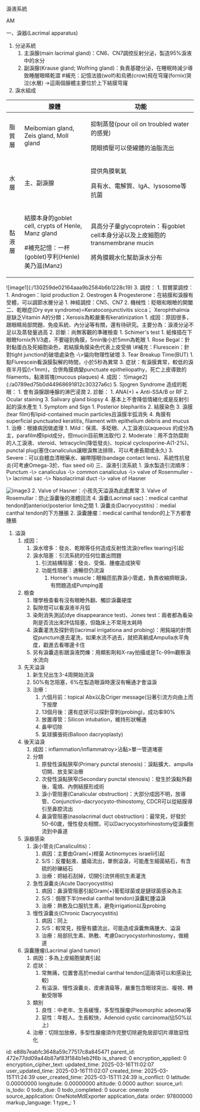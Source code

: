 淚液系統

AM

一、淚器(Lacrimal apparatus)
1.  分泌系統
    1.  主淚腺(main lacrimal gland)：CN6、CN7調控反射分泌，製造95%淚液中的水分
    2.  副淚腺(Krause gland; Wolfring gland)：負責基礎分泌，在睡眠時減少導致睡醒眼睛乾澀
\#補充：記憶法狼(wolf)和烏鴉(crow)飛在穹窿(fornix)哭泣(水層) -\>這兩個腺體主要位於上下結膜穹窿
2.  淚水組成
<table>
<colgroup>
<col style="width: 8%" />
<col style="width: 35%" />
<col style="width: 56%" />
</colgroup>
<thead>
<tr class="header">
<th></th>
<th>腺體</th>
<th>功能</th>
</tr>
</thead>
<tbody>
<tr class="odd">
<td>脂質層</td>
<td>Meibomian gland, Zeis gland, Moll gland</td>
<td><p>抑制蒸發(pour oil on troubled water的感覺)</p>
<p>閉眼擠壓可以使線體的油脂流出</p></td>
</tr>
<tr class="even">
<td>水層</td>
<td>主、副淚腺</td>
<td><p>提供角膜氧氣</p>
<p>具有水、電解質、IgA、lysosome等抗菌</p></td>
</tr>
<tr class="odd">
<td>黏液層</td>
<td><p>結膜本身的goblet cell, crypts of Henle, Manz gland</p>
<p>#補充記憶：一杯(goblet)亨利(Henle)美乃滋(Manz)</p></td>
<td><p>具高分子量glycoprotein：有goblet cell本身分泌以及上皮細胞的transmembrane mucin</p>
<p>將角膜親水化幫助淚水分布</p></td>
</tr>
</tbody>
</table>
![image1](:/130259de02164aaa9b2584b6b1228c19)
3.  調控：
    1.  賀爾蒙調控：
        1.  Androgen：lipid production
        2.  Oestrogen & Progesterone：在結膜和淚腺有受體，可以調節水層分泌
    1.  神經調控：CN5、CN7
    2.  機械性：眨眼和眼瞼的開闔
二、乾眼症(Dry eye syndrome)=Keratoconjunctivitis sicca； Xerophthalmia是缺乏Vitamin A的分類；Xerosis為較嚴重有keratinization
1.  成因：原因很多，跟眼睛局部問題、免疫系統、內分泌等有關，還有待研究。主要分為：淚液分泌不足以及蒸發量過高
2.  診斷：尚無客觀的準確檢查
    1.  Schimer's test
        1.  紙條插在下眼瞼fornix外1/3處，不要碰到角膜，5min後小於5mm為乾眼
    1.  Rose Begal：針對黏蛋白及死細胞染色，若結膜角膜染色代表上皮受損
\#補充：Flurescein：針對tight junction的破壞處染色 -\>偏向物理性破壞
3.  Tear Breakup Time(BUT)
    1.  點Flurescein看淚膜裂解的時間，小於5秒為異常
3.  症狀：有淚膜異常，較低的淚夜半月弧(\<1mm)，合併角膜病變punctuate epitheliopathy，死亡上皮導致的filaments，黏液斑塊(mucous plaques)
4.  成因：
![image2](:/a0789ed75b0d44968691812c30327a6c)
5.  Sjogren Syndrome 造成的乾眼：
    1.  會有淚腺跟唾腺的淋巴浸潤
    2.  診斷：
        1.  ANA(+) + Anti-SSA/B or RF
        2.  Ocular staining
        3.  Salivary gland biopsy
        4.  基本上不會降低情緒化或是反射引起的淚水產生
    1.  Symptom and Sign
        1.  Posterior blepharitis
        2.  結膜染色
        3.  淚膜(tear film)有lipid-contained mucin particles且淚膜半弧消失
        4.  角膜有superficial punctuated keratitis, filament with epithelium debris and mucus
1.  治療：根據病因做處理
    1.  Mild：保濕、多眨眼、人工淚液(以aqueous 的成分為主，parafilm模lipid成分，但mucin目前無法取代)
    2.  Moderate：用不含防腐劑的人工淚液、steroid、tetracyclin(降低發炎)、topical cyclosporine-A(1-2%)、punctal plug(塞住canaliculus讓眼淚無法排除，可以考慮長期或永久)
    3.  Severe：可以自體血清眼藥水、繃帶隱眼(bandage contact lens)、系統性抗發炎(可考慮Omega-3於、flax seed oil)
三、淚液引流系統
1.  淚水製造引流順序：Punctum -\> canaliculus -\> common canaliculus -\> valve of Rosenmuller -\> lacrimal sac -\> Nasolacrimal duct -\> valve of Hasner

![image3](:/6a775deede8b455db62888e1f9ae873b)
2.  Valve of Hasner：小孩先天溢淚為此處異常
3.  Valve of Rosemullar：防止淚囊後的液體回流
4.  淚囊(Lacrimal sac)：medical canthal tendon的anterior/posterior limb之間
    1.  淚囊炎(Dacryocystitis)：medial canthal tendon的下方腫脹
    2.  淚囊腫瘤：medical canthal tendon的上下方都會腫脹
1.  溢淚
    1.  成因：
        1.  淚水增多：發炎、乾眼等任何造成反射性流淚(reflex tearing)引起
        2.  淚水阻塞：引流系統的任何位置出問題
            1.  引流結構阻塞：發炎、受傷、腫瘤造成狹窄
            2.  功能性阻塞：通暢但仍流淚
                1.  Horner's muscle：眼輪匝肌靠淚小管處，負責收縮擠眼淚，有問題造成Pumping差
    1.  檢查
        1.  理學檢查看有沒有眼瞼外翻、觸診淚囊硬度
        2.  裂隙燈可以看淚液半月弧
        3.  染劑消失測試(dye disappearance test)、Jones test：兩者都為看染劑是否流出來評估阻塞，但臨床上不常用太耗時
        4.  淚囊灌洗及探針術(lacrimal irrigationa and probing)：用鈍端的針筒從punctum進去灌洗，如果水流不過去，就把真躺成Ampulla水平角度，戳進去看哪邊卡住
        5.  另有淚囊造影跟淚液閃爍：用顯影劑和X-ray拍攝或是Tc-99m觀察淚水流向
    1.  先天溢淚
        1.  新生兒出生3-4周開始流淚
        2.  50%有怎阻塞，6%在製造眼淚時還沒有暢通才會溢淚
        3.  治療：
            1.  六個月前：topical Abx以及Criger message(沿著引流方向由上而下按摩
            2.  13個月後：還有症狀可以探針穿刺(probing)，成功率90%
            3.  放置導管：Silicon intubation，維持形狀暢通
            4.  鼻甲切除
            5.  氣球擴張術(Balloon dacryoplasty)
    1.  後天溢淚
        1.  成因：inflammation/inflammatroy\>沾黏\>單一管道堵塞
        2.  分類
            1.  原發性淚點狹窄(Primary punctal stenosis)：淚點擴大、ampulla切開、放支架治療
            2.  次發性淚點狹窄(Secondary punctal stenosis)：發生於淚點外翻後，電燒、內側結膜形成術
            3.  淚小管阻塞(Canalicular obstruction)：大部分成因不明，放導管、Conjunctivo-dacryocysto-thinostomy, CDCR可以從結膜導引至鼻腔流出
            4.  鼻淚管阻塞(nasolacrimal duct obstruction)：最常見，好發於50-60歲，慢性發炎相關，可以Dacryocystorhinostomy從淚囊倒流到中鼻道
    1.  淚器感染
        1.  淚小管炎(Canaliculitis)：
            1.  病因：主要由Gram(+)桿菌 Actinomyces israelii引起
            2.  S/S：反覆黏液、膿瘍流出，單側溢淚，可能產生細菌結石，有含硫的砂礫結石
            3.  治療：把結石刮掉，切開引流併用抗生素灌洗
        1.  急性淚囊炎(Acute Dacryocystitis)
            1.  病因：鼻淚管阻塞引起Gram(+)葡萄球菌或是鏈球菌感染為主
            2.  S/S：侷限下半(medial canthal tendon)淚囊紅腫溢淚
            3.  治療：熱敷及口服抗生素，避免irrigation以及probing
        1.  慢性淚囊炎(Chronic Dacryocystitis)
            1.  病因：同上
            2.  S/S：較常見，按壓有膿流出，可能造成淚囊無痛腫大、溢淚
            3.  治療：局部抗生素、熱敷、考慮Dacryocystorhinostomy，做繞道
    1.  淚囊腫瘤(Lacrimal gland tumor)
        1.  病因：多為上皮細胞變異引起
        2.  症狀：
            1.  常無痛，位置會高於medial canthal tendon(這兩項可以和感染比較)
            2.  有溢淚、慢性淚囊炎、皮膚潰瘍等，嚴重包含眼球突出、複視、轉動受限等
        1.  類別
            1.  良性：中老年、生長緩慢，多型性腺瘤(Pleomorphic adeoma)等
            2.  惡性：年輕人、生長較快，Adenoid cystic carcinoma(佔50%以上)
        1.  治療：切除加放療，多型性腺瘤須作完整切除避免居部切片導致惡性化


id: e88b7eabfc3648a59c77517c8a845471
parent_id: 472e77dd09a44b87af83f184b1eb2f6b
is_shared: 0
encryption_applied: 0
encryption_cipher_text: 
updated_time: 2025-03-16T11:02:07
user_updated_time: 2025-03-16T11:02:07
created_time: 2025-03-15T11:24:39
user_created_time: 2025-03-15T11:24:39
is_conflict: 0
latitude: 0.00000000
longitude: 0.00000000
altitude: 0.0000
author: 
source_url: 
is_todo: 0
todo_due: 0
todo_completed: 0
source: onenote
source_application: OneNoteMdExporter
application_data: 
order: 97800000
markup_language: 1
type_: 1
